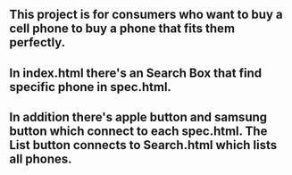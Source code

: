 ## This project is for consumers who want to buy a cell phone to buy a phone that fits them perfectly.
## In index.html there's an Search Box that find specific phone in spec.html. 
## In addition there's apple button and samsung button which connect to each spec.html. The List button connects to Search.html which lists all phones.
